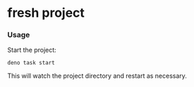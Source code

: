 # fresh project

### Usage

Start the project:


```
deno task start
```

This will watch the project directory and restart as necessary.
